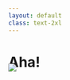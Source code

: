 ```yaml
---
layout: default
class: text-2xl
---
```


# **Aha**!

<img src="/images/04-client-05.png" style="margin-top: -2rem;" />
